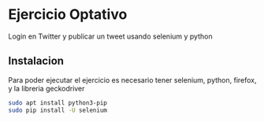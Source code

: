 # Ejercicio Optativo
Login en Twitter y publicar un tweet usando selenium y python


## Instalacion

Para poder ejecutar el ejercicio es necesario tener selenium, python, firefox, y la libreria geckodriver

```bash
sudo apt install python3-pip
sudo pip install -U selenium 
```
